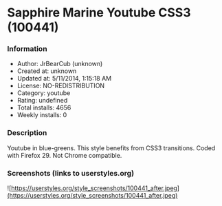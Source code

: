 # Sapphire Marine Youtube CSS3 (100441)

### Information
- Author: JrBearCub (unknown)
- Created at: unknown
- Updated at: 5/11/2014, 1:15:18 AM
- License: NO-REDISTRIBUTION
- Category: youtube
- Rating: undefined
- Total installs: 4656
- Weekly installs: 0


### Description
Youtube in blue-greens. This style benefits from CSS3 transitions. Coded with Firefox 29. Not Chrome compatible.


### Screenshots (links to userstyles.org)
![https://userstyles.org/style_screenshots/100441_after.jpeg](https://userstyles.org/style_screenshots/100441_after.jpeg)


